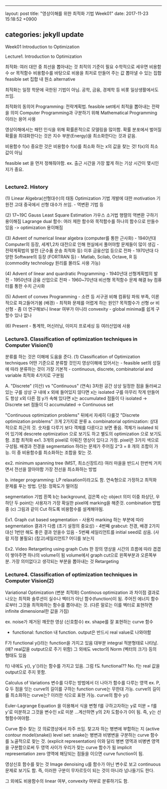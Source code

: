 ---

layout: post title: "영상이해를 위한 최적화 기법 Week01" date: 2017-11-23 15:18:52 +0900

categories: jekyll update
-------------------------

Week01 Introduction to Optimization

Lecture1. Introduction to Optimization

최적화: 여러 대안 중 최선을 뽑아내는 것 최적의 기준이 필요 수학적으로 세우면 비용함수 or 목적함수 비용함수를 바탕으로 비용을 최저로 만들어 주는 값 뽑아낼 수 있는 집합 feasible set 집합 내 원소 alternative

최적화는 일정 학문에 국한된 기법이 아님. 공학, 금융, 경제학 등 비롯 일상생활에서도 쓰임.

최적화의 동의어 Programming: 전략계획법. feasible set에서 최적을 뽑아내는 전략을 의미 Computer Programming과 구분하기 위해 Mathematical Programming 이라는 용어 사용

영상이해에서는 패턴 인식을 위해 확률론적으로 모델링을 많이함. 확률 분포에서 벌어질 확률을 최대화한다는 것은 지수 부분(Energy)을 최소화한다는 것과 같음.

비용함수 f(x) 중요한 것은 비용함수 f(x)를 최소화 하는 x의 값을 찾는 것! f(x)의 최소값이 아님

feasible set 을 먼저 정해줘야함. ex. 출근 시간을 가장 짧게 하는 기상 시간이 몇시인지가 중요.

<img scr ="https://files.slack.com/files-pri/T6PQ1PXMX-F84LR3YBE/001.png">

### Lecture2. History

(1) Linear Algebra(선형대수)의 태동 Optimization 기법 개발에 대한 motivation 기원전 고대 중국에서 선형 대수가 쓰임. - 역변환 기법 등

(2) 17~19C Gauss Least Square Estimation 가우스 소거법 행렬의 역변환 구하기 용이해짐 Lagrange dual 함수: 여러 제한 함수와 목적함수를 하나의 함수으로 만들수 있음 -> optimization 용이해짐

(3) Advent of numerical linear algebra (computer를 통한 근사화) - 1940년대 Computer의 등장, 세계1,2차 대전으로 인해 현실에서 풀어야할 문제들이 많이 생김 - 전략계획법의 발전 (군수품 운송 최적화 등) 이후 금융산업 등으로 전파 - 1970년대 다양한 Software의 등장 (FORTRAN 등) - Matlab, Scilab, Octave, R 등 (commodity technology 원리를 몰라도 사용 가능)

(4) Advent of linear and quardratic Programming - 1940년대 선형계획법의 발전 - 1950년대 금융 산업으로 전파 - 1960~70년대 비선형 목적함수 문제 해결 by 컴퓨터를 통한 수치 근사화

(5) Advent of convex Programming - 소련 등 서구권 비해 컴퓨팅 파워 부족, 이론적으로 파고들어가봄 (배경) - 최적화 문제를 어렵게 하는 원인? 목적함수가 선형 or 비선형 - 좀 더 연구해보니 linear 여부가 아니라 convexity - global minima를 쉽게 구할수 있나 없나

(6) Present - 통계학, 머신러닝, 이미지 프로세싱 등 여러산업에 사용

### Lecture3. Classification of optimization techniques in Computer Vision(1)

분류를 하는 것은 이해에 도움을 준다. (1) Classification of Optimization techniques 어떤 기준으로 분류할 것인지 영상이해에 있어서는 - feasible set의 성질에 따라 분류하는 것이 가장 기본적 - continuous, discrete, combinatorial and variable 최적화 4가지로 구분됨

A. "Discrete" (이산) vs "Continuous" (연속) 3차원 공간 상상 일정한 점을 둘러싸고 있는 구를 상상 구 내에 x 외에 들어있지 않다면 x는 isolated 구를 아무리 작게 만들어도 항상 x외 다른 점 y가 속해 있다면 x는 accumulated 점들이 다 isolated -> Discrete set 점들이 다 accumulated -> Continuous set

"Continuous optimization problems" 뒤에서 자세히 다룰것 "Discrete optimization problems" 크게 2가지로 분류 a. combinatorial optimization: 상대적으로 최근의 것. 숫자를 다루기 보다 객체를 다룬다고 보면 좋음. 객체가 isolated 되어 있기에 descrete optimization 으로 보기도 하고 별도의 optimization 으로 보기도 함. 조합 최적화 ex1. 3개의 pixel로 이뤄진 영상이 있다고 가정. pixel은 3가지 색으로 구성됨. 배경과 전경을 segmentation 하라는 문제가 주어짐 2^3 = 8 개의 조합이 가능. 이 중 비용함수를 최소화하는 조합을 찾는 것.

ex2. minimum spanning tree (MST, 최소신장트리) 여러 마을을 반드시 한번씩 거치면서 전선을 깔아야함 가장 전선을 최소화하는 방법

b. integer programming: LP relaxation이라고도 함. 연속형으로 가정하고 최적화 문제를 푸는 방법. 단점: 정확도가 떨어짐

<Graph Cuts optimization> segmentation 기법 흰쪽 b는 background, 검은쪽 o는 object 의미 이중 좌상단, 우하단 두 point는 사용자가 가장 확실한 pixel에 marking을 해준것. combination 방법 중 (c) 그림과 같이 Cut 하도록 비용함수를 설계해야됨.

Ex1. Graph cut based segmentation - 사용자 marking 하는 부분에 따라 segmentation 결과가 다름 (초기 설정의 중요성) - 4번째 grabcut: 전경, 배경 2가지 대신 1번만 해도 좋은 결과 얻을수 있음 - 5번째 세일리언트를 initial seed로 삼음. (사람 지정 불필요) (참고)세일리언트? 어디를 보는지

Ex2. Video Retargeting using graph Cuts 한 장의 영상을 시간의 흐름에 따라 겹겹이 쌓아주면 하나의 volume이 됨 volume에서 graph cut으로 왼쪽부분과 오른쪽부분. 가장 의미없다고 생각되는 부분을 뽑아내는 것 Retargeting

### Lecture4. Classification of optimization techniques in Computer Vision(2)

Variational Optimization (변분 최적화) Continous optimization 과 차이점 결과로 나오는 최적화 솔루션이 실수나 벡터가 아닌 함수(function)이 됨. 주어진 에너지 함수로부터 그것을 최적화하는 함수를 뽑아내는 것. (다른 말로는 이를 벡터로 표현하면 infinite dimensional한 값을 가짐)

ex. noise가 제거된 꺠끗한 영상 (신호함수) ex. shape를 잘 표현하는 curve 함수

-	functional: function 내 function. output은 반드시 real value로 나와야함

F가 functional y()라는 function을 가지고 있음 대부분 integral 적분형태로 나타남. (왜? real값을 output으로 주기 위함) 그 외에도 vector의 Norm (벡터의 크기) 등의 형태도 있음

f() 내에도 y(), y'()라는 함수를 가지고 있음. 그럼 f도 functional?? No. f는 real 값을 output으로 주지 못함.

Calculus of Variations 변수를 다루는 방법에서 더 나아가 함수를 다루는 영역 ex. P, Q 두 점을 잇는 curve의 길이를 구하는 function curve는 무한대 가능. curve의 길이를 최소화하는 curve는? 이러한 식으로 표현 가능. curve의 함수 y()

Euler-Lagrange Equation 을 이용해서 식을 변형 f를 구하고자하는 y로 미분 = f를 y'로 미분하고 그것을 변수인 x로 미분 ...계산하면 y의 2차 도함수가 0이 됨. 즉, y는 선형함수여야함.

Curve 함수 찾는 것 의료영상에서 자주 쓰임. 찾고자 하는 병변에 부합하는 지 (active contour model(snake)) level set: snake는 병변과 비병변을 구분하는 curve 함수를 노골적으로 찾는 것. (explicit representation) 이와 달리 병변 영역과 비병변 영역을 구분함으로써 두 영역 사이가 우리가 찾는 curve 함수가 됨 implicit representation zero 영역에 해당되는 점들을 이으면 curve function이 됨.

영상신호 함수를 찾는 것 Image denoising u를 함수가 아닌 변수로 보고 continuous 문제로 보기도 함. 즉, 이러한 구분이 무자르듯이 되는 것이 아니라 넘나들기도 한다.

그 외에도 비용함수의 linear 여부, convexity 여부로 분류하기도 함.
